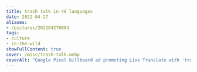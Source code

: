 ```yaml
---
title: trash talk in 48 languages
date: 2022-04-27
aliases:
- /pictures/202204270004
tags:
- culture
- in-the-wild
showFullContent: true
cover: /misc/trash-talk.webp
coverAlt: "Google Pixel billboard ad promoting Live Translate with 'trash talk in 48 languages."
---
```

